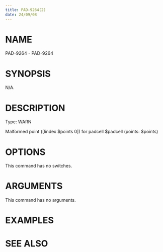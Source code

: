 ```yaml
---
title: PAD-9264(2)
date: 24/09/08
---
```


# NAME

PAD-9264 - PAD-9264

# SYNOPSIS

N/A.

# DESCRIPTION

Type: WARN

Malformed point ([lindex $points 0]) for padcell $padcell (points: $points)

# OPTIONS

This command has no switches.

# ARGUMENTS

This command has no arguments.

# EXAMPLES

# SEE ALSO
